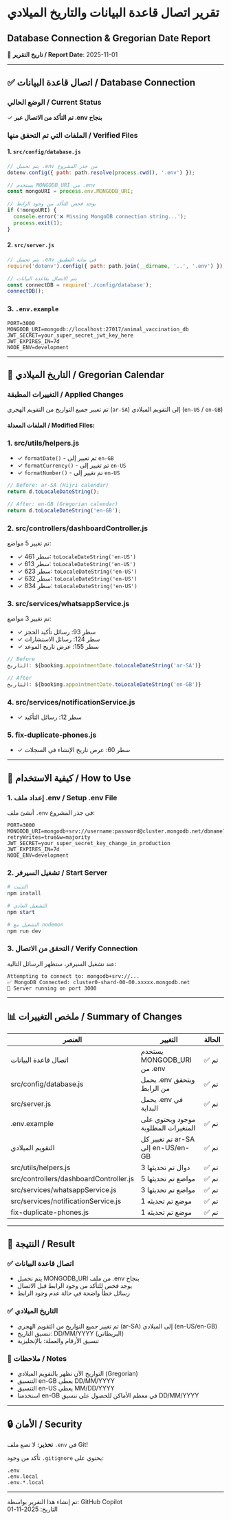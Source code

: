 # تقرير اتصال قاعدة البيانات والتاريخ الميلادي
## Database Connection & Gregorian Date Report

📅 **تاريخ التقرير / Report Date**: 2025-11-01

---

## ✅ اتصال قاعدة البيانات / Database Connection

### الوضع الحالي / Current Status
✓ **تم التأكد من الاتصال عبر .env بنجاح**

### الملفات التي تم التحقق منها / Verified Files

#### 1. `src/config/database.js`
```javascript
// يتم تحميل .env من جذر المشروع
dotenv.config({ path: path.resolve(process.cwd(), '.env') });

// يستخدم MONGODB_URI من .env
const mongoURI = process.env.MONGODB_URI;

// يوجد فحص للتأكد من وجود الرابط
if (!mongoURI) {
  console.error('❌ Missing MongoDB connection string...');
  process.exit(1);
}
```

#### 2. `src/server.js`
```javascript
// يتم تحميل .env في بداية التطبيق
require('dotenv').config({ path: path.join(__dirname, '..', '.env') });

// يتم الاتصال بقاعدة البيانات
const connectDB = require('./config/database');
connectDB();
```

### 3. `.env.example`
```env
PORT=3000
MONGODB_URI=mongodb://localhost:27017/animal_vaccination_db
JWT_SECRET=your_super_secret_jwt_key_here
JWT_EXPIRES_IN=7d
NODE_ENV=development
```

---

## 📅 التاريخ الميلادي / Gregorian Calendar

### التغييرات المطبقة / Applied Changes

تم تغيير جميع التواريخ من التقويم الهجري (`ar-SA`) إلى التقويم الميلادي (`en-US` / `en-GB`)

#### الملفات المعدلة / Modified Files:

### 1. **src/utils/helpers.js**
- ✓ `formatDate()` - تم تغيير إلى `en-GB`
- ✓ `formatCurrency()` - تم تغيير إلى `en-US`
- ✓ `formatNumber()` - تم تغيير إلى `en-US`

```javascript
// Before: ar-SA (Hijri calendar)
return d.toLocaleDateString();

// After: en-GB (Gregorian calendar)
return d.toLocaleDateString('en-GB');
```

### 2. **src/controllers/dashboardController.js**
تم تغيير 5 مواضع:
- ✓ سطر 461: `toLocaleDateString('en-US')`
- ✓ سطر 613: `toLocaleDateString('en-US')`
- ✓ سطر 623: `toLocaleDateString('en-US')`
- ✓ سطر 632: `toLocaleDateString('en-US')`
- ✓ سطر 834: `toLocaleDateString('en-US')`

### 3. **src/services/whatsappService.js**
تم تغيير 3 مواضع:
- ✓ سطر 93: رسائل تأكيد الحجز
- ✓ سطر 124: رسائل الاستشارات
- ✓ سطر 155: عرض تاريخ الموعد

```javascript
// Before
التاريخ: ${booking.appointmentDate.toLocaleDateString('ar-SA')}

// After
التاريخ: ${booking.appointmentDate.toLocaleDateString('en-GB')}
```

### 4. **src/services/notificationService.js**
- ✓ سطر 12: رسائل التأكيد

### 5. **fix-duplicate-phones.js**
- ✓ سطر 60: عرض تاريخ الإنشاء في السجلات

---

## 🔧 كيفية الاستخدام / How to Use

### 1. إعداد ملف .env / Setup .env File

أنشئ ملف `.env` في جذر المشروع:

```env
PORT=3000
MONGODB_URI=mongodb+srv://username:password@cluster.mongodb.net/dbname?retryWrites=true&w=majority
JWT_SECRET=your_super_secret_key_change_in_production
JWT_EXPIRES_IN=7d
NODE_ENV=development
```

### 2. تشغيل السيرفر / Start Server

```powershell
# التثبيت
npm install

# التشغيل العادي
npm start

# التشغيل مع nodemon
npm run dev
```

### 3. التحقق من الاتصال / Verify Connection

عند تشغيل السيرفر، ستظهر الرسائل التالية:

```
Attempting to connect to: mongodb+srv://...
✅ MongoDB Connected: cluster0-shard-00-00.xxxxx.mongodb.net
🚀 Server running on port 3000
```

---

## 📊 ملخص التغييرات / Summary of Changes

| العنصر | التغيير | الحالة |
|--------|---------|--------|
| اتصال قاعدة البيانات | يستخدم MONGODB_URI من .env | ✅ تم |
| src/config/database.js | يحمل .env ويتحقق من الرابط | ✅ تم |
| src/server.js | يحمل .env في البداية | ✅ تم |
| .env.example | موجود ويحتوي على المتغيرات المطلوبة | ✅ تم |
| التقويم الميلادي | تم تغيير كل ar-SA إلى en-US/en-GB | ✅ تم |
| src/utils/helpers.js | 3 دوال تم تحديثها | ✅ تم |
| src/controllers/dashboardController.js | 5 مواضع تم تحديثها | ✅ تم |
| src/services/whatsappService.js | 3 مواضع تم تحديثها | ✅ تم |
| src/services/notificationService.js | 1 موضع تم تحديثه | ✅ تم |
| fix-duplicate-phones.js | 1 موضع تم تحديثه | ✅ تم |

---

## 🎯 النتيجة / Result

### ✅ اتصال قاعدة البيانات
- يتم تحميل MONGODB_URI من ملف .env بنجاح
- يوجد فحص للتأكد من وجود الرابط قبل الاتصال
- رسائل خطأ واضحة في حالة عدم وجود الرابط

### ✅ التاريخ الميلادي
- تم تغيير جميع التواريخ من التقويم الهجري (ar-SA) إلى الميلادي (en-US/en-GB)
- تنسيق التاريخ: DD/MM/YYYY (البريطاني)
- تنسيق الأرقام والعملة: بالإنجليزية

### 📝 ملاحظات / Notes
- التواريخ الآن تظهر بالتقويم الميلادي (Gregorian)
- التنسيق en-GB يعطي DD/MM/YYYY
- التنسيق en-US يعطي MM/DD/YYYY
- استخدمنا en-GB في معظم الأماكن للحصول على تنسيق DD/MM/YYYY

---

## 🔒 الأمان / Security

**تحذير:** لا تضع ملف `.env` في Git!

تأكد من وجود `.gitignore` يحتوي على:
```
.env
.env.local
.env.*.local
```

---

تم إنشاء هذا التقرير بواسطة: GitHub Copilot  
التاريخ: 2025-11-01

